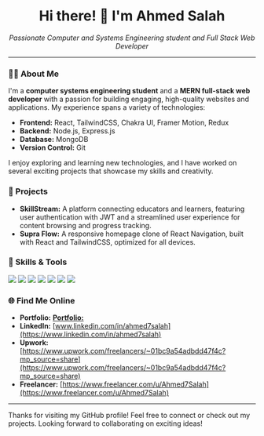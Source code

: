 <h1 align="center">Hi there! 👋 I'm Ahmed Salah</h1>

<p align="center">
  <em>Passionate Computer and Systems Engineering student and Full Stack Web Developer</em>
</p>

---

### 👨‍💻 About Me

I'm a **computer systems engineering student** and a **MERN full-stack web developer** with a passion for building engaging, high-quality websites and applications. My experience spans a variety of technologies:

- **Frontend:** React, TailwindCSS, Chakra UI, Framer Motion, Redux
- **Backend:** Node.js, Express.js
- **Database:** MongoDB
- **Version Control:** Git

I enjoy exploring and learning new technologies, and I have worked on several exciting projects that showcase my skills and creativity.

### 💼 Projects

- **SkillStream:** A platform connecting educators and learners, featuring user authentication with JWT and a streamlined user experience for content browsing and progress tracking.
- **Supra Flow:** A responsive homepage clone of React Navigation, built with React and TailwindCSS, optimized for all devices.

### 🚀 Skills & Tools

<p>
  <img src="https://img.shields.io/badge/-JavaScript-F7DF1E?logo=JavaScript&logoColor=000" />
  <img src="https://img.shields.io/badge/-React-61DAFB?logo=React&logoColor=000" />
  <img src="https://img.shields.io/badge/-Node.js-339933?logo=node.js&logoColor=fff" />
  <img src="https://img.shields.io/badge/-Express.js-000000?logo=express&logoColor=fff" />
  <img src="https://img.shields.io/badge/-MongoDB-47A248?logo=mongodb&logoColor=fff" />
  <img src="https://img.shields.io/badge/-TailwindCSS-38B2AC?logo=tailwind-css&logoColor=fff" />
  <img src="https://img.shields.io/badge/-Git-F05032?logo=git&logoColor=fff" />
</p>

### 🌐 Find Me Online

- **Portfolio:** [**Portfolio:**](https://ahmed7salah.github.io/portfolio/)
- **LinkedIn:** [www.linkedin.com/in/ahmed7salah](https://www.linkedin.com/in/ahmed7salah)
- **Upwork:** [https://www.upwork.com/freelancers/~01bc9a54adbdd47f4c?mp_source=share](https://www.upwork.com/freelancers/~01bc9a54adbdd47f4c?mp_source=share)
- **Freelancer:** [https://www.freelancer.com/u/Ahmed7Salah](https://www.freelancer.com/u/Ahmed7Salah)

---

Thanks for visiting my GitHub profile! Feel free to connect or check out my projects. Looking forward to collaborating on exciting ideas!
